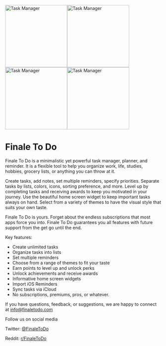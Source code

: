 <img src="https://i.imgur.com/aRMWepb.png" alt="Task Manager" width="200"/><img src="https://i.imgur.com/w3WgfBc.png" alt="Task Manager" width="200"/><img src="https://i.imgur.com/V65kNxJ.png" alt="Task Manager" width="200"/><img src="https://i.imgur.com/aZX7oGY.png" alt="Task Manager" width="200"/>

# Finale To Do
Finale To Do is a minimalistic yet powerful task manager, planner, and reminder. It is a flexible tool to help you organize work, life, studies, hobbies, grocery lists, or anything you can throw at it.

Create tasks, add notes, set multiple reminders, specify priorities. Separate tasks by lists, colors, icons, sorting preference, and more. Level up by completing tasks and receiving awards to keep you motivated in your journey. Use the beautiful home screen widget to keep important tasks always on hand. Select from a variety of themes to have the visual style that suits your own taste.

Finale To Do is yours. Forget about the endless subscriptions that most apps force you into. Finale To Do guarantees you all features with future support from the get go until the end.

Key features:
- Create unlimited tasks
- Organize tasks into lists
- Set multiple reminders
- Choose from a range of themes to fit your taste
- Earn points to level up and unlock perks
- Unlock achievements and receive awards
- Informative home screen widgets
- Import iOS Reminders
- Sync tasks via iCloud
- No subscriptions, premiums, pros, or whatever.

If you have questions, feedback, or suggestions, we are happy to connect at info@finaletodo.com

Follow us on social media

Twitter: <a href="twitter.com/FinaleToDo">@FinaleToDo</a>

Reddit: <a href="reddit.com/r/FinaleToDo">r/FinaleToDo</a>
